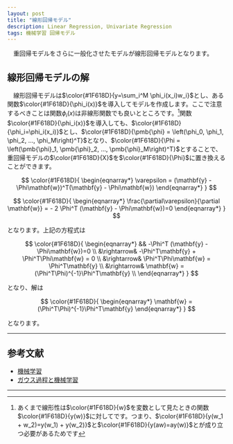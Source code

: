 ```yaml
---
layout: post
title: "線形回帰モデル"
description: Linear Regression, Univariate Regression
tags: 機械学習 回帰モデル
---
```


　重回帰モデルをさらに一般化させたモデルが線形回帰モデルとなります。

## 線形回帰モデルの解

　線形回帰モデルは$\color{#1F618D}{y=\sum_i^M \phi_i(x_i)w_i}$とし、ある関数$\color{#1F618D}{\phi_i(x)}$を導入してモデルを作成します。ここで注意するべきことは関数$\phi_i(x)$は非線形関数でも良いとところです。[^non-linear]関数$\color{#1F618D}{\phi_i(x)}$を導入しても、$\color{#1F618D}{\phi_i=\phi_i(x_i)}$とし、$\color{#1F618D}{\pmb{\phi} = \left(\phi_0, \phi_1, \phi_2, ..., \phi_M\right)^T}$となり、$\color{#1F618D}{\Phi = \left(\pmb{\phi}_1, \pmb{\phi}_2, ..., \pmb{\phi}_M\right)^T}$とすることで、重回帰モデルの$\color{#1F618D}{X}$を$\color{#1F618D}{\Phi}$に置き換えることができます。


$$
\color{#1F618D}{
\begin{eqnarray*}
    \varepsilon = (\mathbf{y} - \Phi\mathbf{w})^T(\mathbf{y} - \Phi\mathbf{w})
\end{eqnarray*}
}
$$

$$
\color{#1F618D}{
\begin{eqnarray*}
    \frac{\partial\varepsilon}{\partial \mathbf{w}} = - 2 \Phi^T (\mathbf{y} - \Phi\mathbf{w})=0
\end{eqnarray*}
}
$$

となります。上記の方程式は

$$
\color{#1F618D}{
\begin{eqnarray*}
    && -\Phi^T (\mathbf{y} - \Phi\mathbf{w})=0 \\
    &\rightarrow& -\Phi^T\mathbf{y} + \Phi^T\Phi\mathbf{w} = 0 \\
    &\rightarrow& \Phi^T\Phi\mathbf{w} = \Phi^T\mathbf{y} \\
   &\rightarrow& \mathbf{w} = (\Phi^T\Phi)^{-1}\Phi^T\mathbf{y} \\
\end{eqnarray*}
}
$$

となり、解は

$$
\color{#1F618D}{
\begin{eqnarray*}
   \mathbf{w} = (\Phi^T\Phi)^{-1}\Phi^T\mathbf{y}
\end{eqnarray*}
}
$$

となります。



---
## 参考文献

* [機械学習](https://www.amazon.co.jp/dp/4254122187/)
* [ガウス過程と機械学習](https://www.amazon.co.jp/dp/B07QMMJJV8/)

----
[^non-linear]: あくまで線形性は$\color{#1F618D}{w}$を変数として見たときの関数$\color{#1F618D}{y(w)}$に対してです。つまり、$\color{#1F618D}{y(w_1 + w_2)=y(w_1) + y(w_2)}$と$\color{#1F618D}{y(aw)=ay(w)}$とが成り立つ必要があるためです
